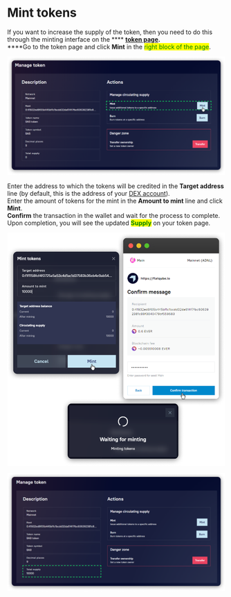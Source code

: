 # Mint tokens

If you want to increase the supply of the token, then you need to do this through the minting interface on the \*\*\*\* [**token page**](../interface/token-page.md)**.**\
\*\*\*\*Go to the token page and click **Mint** in the <mark style="color:green;">right block of the page</mark>.

![](<../../../.gitbook/assets/image (95).png>)

Enter the address to which the tokens will be credited in the **Target address** line (by default, this is the address of your [DEX account](../../pools/how-to/connect-dex-account.md)).\
Enter the amount of tokens for the mint in the **Amount to mint** line and click **Mint**.\
**Confirm** the transaction in the wallet and wait for the process to complete.\
Upon completion, you will see the updated <mark style="color:green;">**Supply**</mark> on your token page.

![](<../../../.gitbook/assets/image (170).png>)

![](<../../../.gitbook/assets/image (7).png>)
